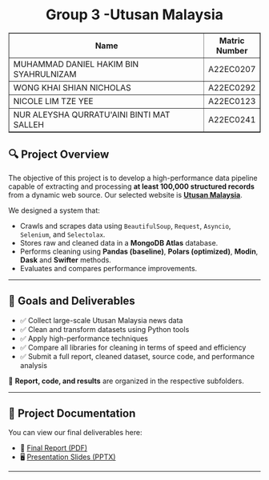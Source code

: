 <h1 align="center"> 
  Group 3 -Utusan Malaysia
  <br>
</h1>

<table border="solid" align="center">
  <tr>
    <th>Name</th>
    <th>Matric Number</th>
  </tr>
  <tr>
    <td width=80%>MUHAMMAD DANIEL HAKIM BIN SYAHRULNIZAM</td>
    <td>A22EC0207</td>
  </tr>
  <tr>
    <td width=80%>WONG KHAI SHIAN NICHOLAS</td>
    <td>A22EC0292</td>
  </tr>
  <tr>
    <td width=80%>NICOLE LIM TZE YEE </td>
    <td>A22EC0123</td>
  </tr>
  <tr>
    <td width=80%>NUR ALEYSHA QURRATU'AINI BINTI MAT SALLEH</td>
    <td>A22EC0241</td>
  </tr>
</table>
<!-- <br>
<div align='center'>
<img src='https://www.jeveuxetredatascientist.fr/wp-content/uploads/2022/06/BeautifulSoup.jpg' height=200 width=300 alt='beautiful soup'>
</div>
<br> -->

## 🔍 Project Overview

The objective of this project is to develop a high-performance data pipeline capable of extracting and processing **at least 100,000 structured records** from a dynamic web source. Our selected website is **[Utusan Malaysia](https://www.utusan.com.my/)**.

We designed a system that:
- Crawls and scrapes data using `BeautifulSoup`, `Request`, `Asyncio`, `Selenium`, and `Selectolax`.
- Stores raw and cleaned data in a **MongoDB Atlas** database.
- Performs cleaning using **Pandas (baseline)**, **Polars (optimized)**, **Modin**, **Dask** and **Swifter** methods.
- Evaluates and compares performance improvements.

---

## 🎯 Goals and Deliverables

- ✅ Collect large-scale Utusan Malaysia news data
- ✅ Clean and transform datasets using Python tools
- ✅ Apply high-performance techniques 
- ✅ Compare all libraries for cleaning in terms of speed and efficiency
- ✅ Submit a full report, cleaned dataset, source code, and performance analysis

📄 **Report, code, and results** are organized in the respective subfolders.

---

## 📄 Project Documentation

You can view our final deliverables here:

- 📘 [Final Report (PDF)](https://github.com/Jingyong14/HPDP02/blob/main/2425/project/p1/Group%203/report/Group%203_Project%201_Report.pdf)
- 🖥️ [Presentation Slides (PPTX)](report/Presentation_Slides.pptx)

---
